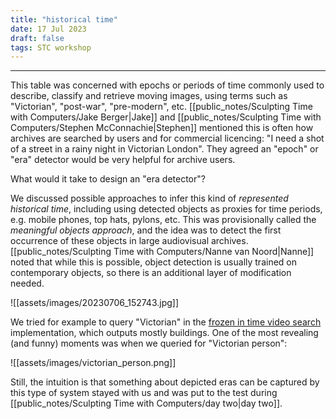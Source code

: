 ```yaml
---
title: "historical time"
date: 17 Jul 2023
draft: false
tags: STC workshop
---
```

---

This table was concerned with epochs or periods of time commonly used to describe, classify and retrieve moving images, using terms such as "Victorian", "post-war", "pre-modern", etc. [[public_notes/Sculpting Time with Computers/Jake Berger|Jake]]  and [[public_notes/Sculpting Time with Computers/Stephen McConnachie|Stephen]] mentioned this is often how archives are searched by users and for commercial licencing: "I need a shot of a street in a rainy night in Victorian London".  They agreed an "epoch" or "era" detector would be very helpful for archive users.

What would it take to design an "era detector"?

We discussed possible approaches to infer this kind of _represented historical time_, including using detected objects as proxies for time periods, e.g. mobile phones, top hats, pylons, etc. This was provisionally called the _meaningful objects approach_, and the idea was to detect the first occurrence of these objects in large audiovisual archives. [[public_notes/Sculpting Time with Computers/Nanne van Noord|Nanne]]  noted that while this is possible, object detection is usually trained on contemporary objects, so there is an additional layer of modification needed.

![[assets/images/20230706_152743.jpg]]

We tried for example to query "Victorian" in the [frozen in time video search](https://meru.robots.ox.ac.uk/frozen-in-time/) implementation, which outputs mostly buildings. One of the most revealing (and funny) moments was when we queried for "Victorian person":

![[assets/images/victorian_person.png]]

Still, the intuition is that something about depicted eras can be captured by this type of system stayed with us and was put to the test during [[public_notes/Sculpting Time with Computers/day two|day two]].
